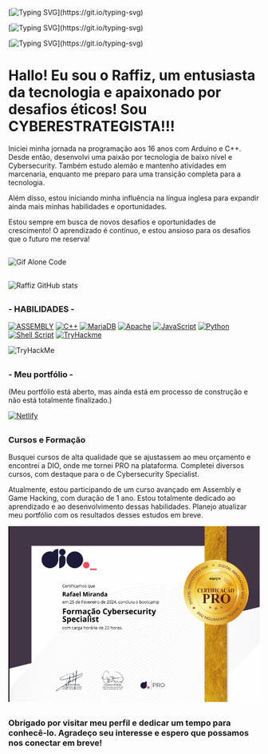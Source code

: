 [![Typing SVG](https://readme-typing-svg.herokuapp.com?font=Fira+Code&size=32&pause=10&color=292929&width=435&lines=Seja+Bem-vindo!;)](https://git.io/typing-svg)

[![Typing SVG](https://readme-typing-svg.herokuapp.com?font=Fira+Code&size=32&pause=10&color=292929&width=435&lines=Herzlich+Willkommen!;)](https://git.io/typing-svg)

[![Typing SVG](https://readme-typing-svg.herokuapp.com?font=Fira+Code&size=14&pause=10&color=292929&width=100&lines=.+.+.;)](https://git.io/typing-svg)

# Hallo! Eu sou o Raffiz, um entusiasta da tecnologia e apaixonado por desafios éticos! Sou CYBERESTRATEGISTA!!!

Iniciei minha jornada na programação aos 16 anos com Arduino e C++. Desde então, desenvolvi uma paixão por tecnologia de baixo nível e Cybersecurity. Também estudo alemão e mantenho atividades em marcenaria, enquanto me preparo para uma transição completa para a tecnologia.

Além disso, estou iniciando minha influência na língua inglesa para expandir ainda mais minhas habilidades e oportunidades. 

Estou sempre em busca de novos desafios e oportunidades de crescimento! O aprendizado é contínuo, e estou ansioso para os desafios que o futuro me reserva!

##

![Gif Alone Code](https://user-images.githubusercontent.com/74038190/212748830-4c709398-a386-4761-84d7-9e10b98fbe6e.gif)
##

![Raffiz GitHub stats](https://github-readme-stats.vercel.app/api?username=rafF1z-ft&theme=holi&border_radius=50&show_icons=true)

##

### - HABILIDADES -

[![ASSEMBLY](https://img.shields.io/badge/_-ASM-6E4C13.svg?style=for-the-badge)](https://github.com/yds12/x64-roadmap)
[![C++](https://img.shields.io/badge/c++-%2300599C.svg?style=for-the-badge&logo=c%2B%2B&logoColor=white)](https://www.arduino.cc/reference/pt/)
[![MariaDB](https://img.shields.io/badge/MariaDB-003545?style=for-the-badge&logo=mariadb&logoColor=white)](https://mariadb.org/)
[![Apache](https://img.shields.io/badge/apache-%23D42029.svg?style=for-the-badge&logo=apache&logoColor=white)](https://www.apache.org/)
[![JavaScript](https://img.shields.io/badge/JavaScript-F7DF1E?style=for-the-badge&logo=javascript&logoColor=black)](https://developer.mozilla.org/pt-BR/docs/Web/JavaScript)
[![Python](https://img.shields.io/badge/python-3670A0?style=for-the-badge&logo=python&logoColor=ffdd54)](https://roadmap.sh/python)
[![Shell Script](https://img.shields.io/badge/shell_script-%23121011.svg?style=for-the-badge&logo=gnu-bash&logoColor=white)](https://codeburst.io/your-perfect-kickstart-to-shell-scripting-857b81c0939b)
[![TryHackme](https://img.shields.io/badge/TryHackMe-212C42.svg?style=for-the-badge&logo=TryHackMe&logoColor=white)](https://tryhackme.com/p/RafF1zft.dll)

<img src="https://tryhackme-badges.s3.amazonaws.com/RafF1zft.dll.png" alt="TryHackMe">

##

### - Meu portfólio - 

(Meu portfólio está aberto, mas ainda está em processo de construção e não está totalmente finalizado.)

[![Netlify](https://img.shields.io/badge/netlify-%23000000.svg?style=for-the-badge&logo=netlify&logoColor=#00C7B7)](https://raffizmc.netlify.app)

##

### Cursos e Formação

Busquei cursos de alta qualidade que se ajustassem ao meu orçamento e encontrei a DIO, onde me tornei PRO na plataforma. Completei diversos cursos, com destaque para o de Cybersecurity Specialist.

Atualmente, estou participando de um curso avançado em Assembly e Game Hacking, com duração de 1 ano. Estou totalmente dedicado ao aprendizado e ao desenvolvimento dessas habilidades. Planejo atualizar meu portfólio com os resultados desses estudos em breve.

![Certificado](./Certificado.png "Certificado de Conclusão")

##

### Obrigado por visitar meu perfil e dedicar um tempo para conhecê-lo. Agradeço seu interesse e espero que possamos nos conectar em breve!

